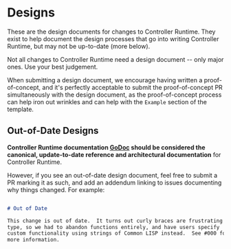 Designs
=======

These are the design documents for changes to Controller Runtime. They
exist to help document the design processes that go into writing
Controller Runtime, but may not be up-to-date (more below).

Not all changes to Controller Runtime need a design document -- only major
ones. Use your best judgement.

When submitting a design document, we encourage having written
a proof-of-concept, and it's perfectly acceptable to submit the
proof-of-concept PR simultaneously with the design document, as the
proof-of-concept process can help iron out wrinkles and can help with the
`Example` section of the template.

## Out-of-Date Designs

**Controller Runtime documentation
[GoDoc](https://pkg.go.dev/sigs.k8s.io/controller-runtime) should be
considered the canonical, update-to-date reference and architectural
documentation** for Controller Runtime.

However, if you see an out-of-date design document, feel free to submit
a PR marking it as such, and add an addendum linking to issues documenting
why things changed.  For example:

```markdown

# Out of Date

This change is out of date.  It turns out curly braces are frustrating to
type, so we had to abandon functions entirely, and have users specify
custom functionality using strings of Common LISP instead.  See #000 for
more information.
```
